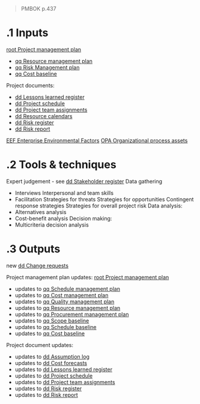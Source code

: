 > PMBOK p.437
# .1 Inputs

[root Project management plan](../Project%20Management%20Plans/root%20Project%20management%20plan.md)
* [qq Resource management plan](../Project%20Management%20Plans/qq%20Resource%20management%20plan.md)
* [qq Risk Management plan](../Project%20Management%20Plans/qq%20Risk%20Management%20plan.md)
* [qq Cost baseline](../Project%20Management%20Plans/qq%20Cost%20baseline.md)

Project documents:
* [dd Lessons learned register](../Project%20Documents/dd%20Lessons%20learned%20register.md)
* [dd Project schedule](../Project%20Documents/dd%20Project%20schedule.md)
* [dd Project team assignments](../Project%20Documents/dd%20Project%20team%20assignments.md)
* [dd Resource calendars](../Project%20Documents/dd%20Resource%20calendars.md)
* [dd Risk register](../Project%20Documents/dd%20Risk%20register.md)
* [dd Risk report](../Project%20Documents/dd%20Risk%20report.md)

[EEF Enterprise Environmental Factors](../EEF%20Enterprise%20Environmental%20Factors.md)
[OPA Organizational process assets](../OPA%20Organizational%20process%20assets.md)

# .2 Tools & techniques
Expert judgement - see [dd Stakeholder register](../Project%20Documents/dd%20Stakeholder%20register.md)
Data gathering
* Interviews
Interpersonal and team skills
* Facilitation
Strategies for threats
Strategies for opportunities
Contingent response strategies
Strategies for overall project risk
Data analysis:
* Alternatives analysis
* Cost-benefit analysis
Decision making:
* Multicriteria decision analysis

# .3 Outputs
new [dd Change requests](../Project%20Documents/dd%20Change%20requests.md)

Project management plan updates: [root Project management plan](../Project%20Management%20Plans/root%20Project%20management%20plan.md)
* updates to [qq Schedule management plan](../Project%20Management%20Plans/qq%20Schedule%20management%20plan.md)
* updates to [qq Cost management plan](../Project%20Management%20Plans/qq%20Cost%20management%20plan.md)
* updates to [qq Quality management plan](../Project%20Management%20Plans/qq%20Quality%20management%20plan.md)
* updates to [qq Resource management plan](../Project%20Management%20Plans/qq%20Resource%20management%20plan.md)
* updates to [qq Procurement management plan](../Project%20Management%20Plans/qq%20Procurement%20management%20plan.md)
* updates to [qq Scope baseline](../Project%20Management%20Plans/qq%20Scope%20baseline.md)
* updates to [qq Schedule baseline](../Project%20Management%20Plans/qq%20Schedule%20baseline.md)
* updates to [qq Cost baseline](../Project%20Management%20Plans/qq%20Cost%20baseline.md)

Project document updates:
* updates to [dd Assumption log](../Project%20Documents/dd%20Assumption%20log.md)
* updates to [dd Cost forecasts](../Project%20Documents/dd%20Cost%20forecasts.md)
* updates to [dd Lessons learned register](../Project%20Documents/dd%20Lessons%20learned%20register.md)
* updates to [dd Project schedule](../Project%20Documents/dd%20Project%20schedule.md)
* updates to [dd Project team assignments](../Project%20Documents/dd%20Project%20team%20assignments.md)
* updates to [dd Risk register](../Project%20Documents/dd%20Risk%20register.md)
* updates to [dd Risk report](../Project%20Documents/dd%20Risk%20report.md)


